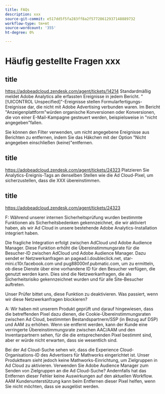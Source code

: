 ```yaml
---
title: FAQs
description: xxx
source-git-commit: e517dd5f5fa283ff8a2f57728612937148889732
workflow-type: tm+mt
source-wordcount: '355'
ht-degree: 0%

---
```


# Häufig gestellte Fragen xxx

## title

https://adobeadcloud.zendesk.com/agent/tickets/14214
Standardmäßig meldet Adobe Analytics alle erfassten Ereignisse in jedem Bericht. &quot;[!UICONTROL Unspecified]&quot;-Ereignisse stellen Formularfertigungs-Ereignisse dar, die nicht mit Adobe Advertising verbunden waren. Im Bericht &quot;Anzeigenplattform&quot;würden organische Konversionen oder Konversionen, die von einer E-Mail-Kampagne gesteuert werden, beispielsweise in &quot;nicht angegeben&quot;fallen.

Sie können den Filter verwenden, um nicht angegebene Ereignisse aus Berichten zu entfernen, indem Sie das Häkchen mit der Option &quot;Nicht angegeben einschließen (keine)&quot;entfernen. <!-- Not sure if this is in DSP or in Analytics Workspace -->

## title

https://adobeadcloud.zendesk.com/agent/tickets/24323
Platzieren Sie Analytics-Ereignis-Tags an denselben Stellen wie die Ad Cloud-Pixel, um sicherzustellen, dass die XXX übereinstimmen.

## title

https://adobeadcloud.zendesk.com/agent/tickets/24323

F: Während unserer internen Sicherheitsprüfung wurden bestimmte Funktionen als Sicherheitsbedenken gekennzeichnet, die wir aktiviert haben, als wir Ad Cloud in unsere bestehende Adobe Analytics-Installation integriert haben.

Die fragliche Integration erfolgt zwischen AdCloud und Adobe Audience Manager. Diese Funktion erhöht die Übereinstimmungsrate für die Besucher-ID zwischen AdCloud und Adobe Audience Manager. Dazu sendet er Netzwerkanfragen an pagead.l.doubleclick.net, star-mini.c10r.facebook.com und pug88000nf.pubmatic.com, um zu ermitteln, ob diese Dienste über eine vorhandene ID für den Besucher verfügen, die genutzt werden kann. Dies sind die Netzwerkanfragen, die als Sicherheitsrisiko gekennzeichnet wurden und für alle Site-Besucher auftreten.

Unser Prüfer bittet uns, diese Funktion zu deaktivieren. Was passiert, wenn wir diese Netzwerkanfragen blockieren?

A: Wir haben mit unserem Produkt geprüft und darauf hingewiesen, dass die betreffenden Pixel dazu dienen, die Cookie-Übereinstimmungsraten zwischen Ad Cloud, bestimmten Bestandspartnern/SSP (in Bezug auf DSP) und AAM zu erhöhen.  Wenn sie entfernt werden, kann der Kunde eine verringerte Übereinstimmungsrate zwischen AAC/AAM und den Inventarpartnern sehen, für die die entsprechenden Pixel bestimmt sind, aber er würde nicht erwarten, dass sie wesentlich sind.

Bei der Ad Cloud-Suche sehen wir, dass die Experience Cloud-Organisations-ID des Advertisers für Mathworks eingerichtet ist. Unser Produktteam sieht jedoch keine Mathworks-Einrichtung, um Zielgruppen in Ad Cloud zu aktivieren. Verwenden Sie Adobe Audience Manager zum Senden von Zielgruppen an die Ad Cloud-Suche? Andernfalls hat das Entfernen dieser Fehler keine Auswirkungen auf den aktuellen Workflow. AAM Kundenunterstützung kann beim Entfernen dieser Pixel helfen, wenn Sie nicht möchten, dass sie ausgelöst werden.

